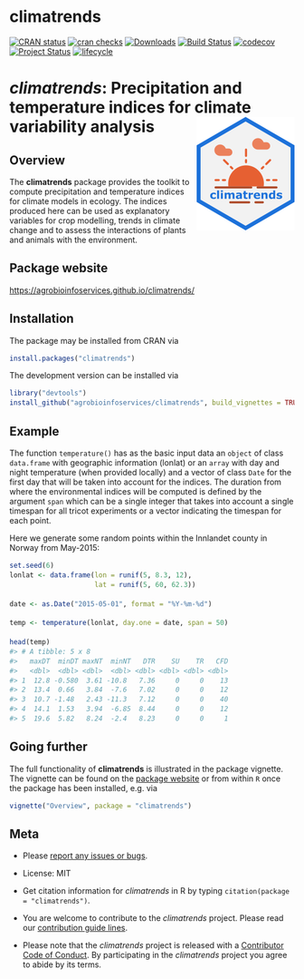 
# climatrends

<!-- badges: start -->
[![CRAN status](https://www.r-pkg.org/badges/version/climatrends)](https://cran.r-project.org/package=climatrends)
[![cran checks](https://cranchecks.info/badges/worst/climatrends)](https://cran.r-project.org/web/checks/check_results_climatrends.html)
[![Downloads](https://cranlogs.r-pkg.org/badges/climatrends)](https://cran.r-project.org/package=climatrends)
[![Build Status](https://travis-ci.org/agrobioinfoservices/climatrends.svg?branch=master)](https://travis-ci.org/agrobioinfoservices/climatrends)
[![codecov](https://codecov.io/gh/agrobioinfoservices/climatrends/master.svg)](https://codecov.io/github/agrobioinfoservices/climatrends?branch=master)
[![Project Status](https://www.repostatus.org/badges/latest/active.svg)](https://www.repostatus.org/#active)
[![lifecycle](https://img.shields.io/badge/lifecycle-maturing-blue.svg)](https://www.tidyverse.org/lifecycle/#maturing)
<!-- badges: end -->

# *climatrends*: Precipitation and temperature indices for climate variability analysis <img align="right" src="man/figures/logo.png">

## Overview

The **climatrends** package provides the toolkit to compute precipitation and temperature indices for climate models in ecology. The indices produced here can be used as explanatory variables for crop modelling, trends in climate change and to assess the interactions of plants and animals with the environment.

## Package website

<https://agrobioinfoservices.github.io/climatrends/>

## Installation

The package may be installed from CRAN via

``` r
install.packages("climatrends")
```

The development version can be installed via

``` r
library("devtools")
install_github("agrobioinfoservices/climatrends", build_vignettes = TRUE)
```

## Example

The function `temperature()` has as the basic input data an `object` of class `data.frame` with geographic information (lonlat) or an `array` with day and night temperature (when provided locally) and a vector of class `Date` for the first day that will be taken into account for the indices. The duration from where the environmental indices will be computed is defined by the argument `span` which can be a single integer that takes into account a single timespan for all tricot experiments or a vector indicating the timespan for each point.

Here we generate some random points within the Innlandet county in Norway from May-2015:


```r
set.seed(6)
lonlat <- data.frame(lon = runif(5, 8.3, 12),
                     lat = runif(5, 60, 62.3))

date <- as.Date("2015-05-01", format = "%Y-%m-%d")

temp <- temperature(lonlat, day.one = date, span = 50)

head(temp)
#> # A tibble: 5 x 8
#>   maxDT  minDT maxNT  minNT   DTR    SU    TR   CFD
#>   <dbl>  <dbl> <dbl>  <dbl> <dbl> <dbl> <dbl> <dbl>
#> 1  12.8 -0.580  3.61 -10.8   7.36     0     0    13
#> 2  13.4  0.66   3.84  -7.6   7.02     0     0    12
#> 3  10.7 -1.48   2.43 -11.3   7.12     0     0    40
#> 4  14.1  1.53   3.94  -6.85  8.44     0     0    12
#> 5  19.6  5.82   8.24  -2.4   8.23     0     0     1
```

## Going further

The full functionality of **climatrends** is illustrated in the package vignette. The vignette can be found on the [package website](https://agrobioinfoservices.github.io/climatrends/) or from within `R` once the package has been installed, e.g. via

``` r
vignette("Overview", package = "climatrends")
```

## Meta

  - Please [report any issues or bugs](https://github.com/agrobioinfoservices/climatrends/issues).

  - License: MIT

  - Get citation information for *climatrends* in R by typing `citation(package = "climatrends")`.

  - You are welcome to contribute to the *climatrends* project. Please read our [contribution guide lines](CONTRIBUTING.md).

  - Please note that the *climatrends* project is released with a [Contributor Code of Conduct](CODE_OF_CONDUCT.md). By participating in the *climatrends* project you agree to abide by its terms.

